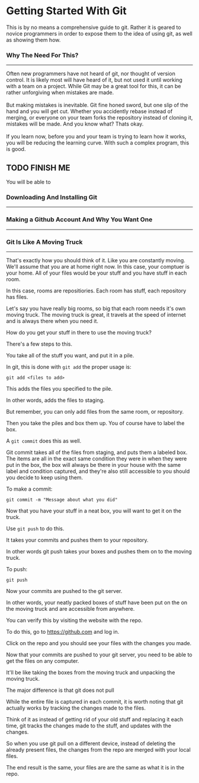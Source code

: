 # Getting Started With Git 
This is by no means a comprehensive guide to git. 
Rather it is geared to novice programmers in order to expose them to the idea of using git, as well as showing them how. 
 
 ### Why The Need For This?
 ---
 Often new programmers have not heard of git, nor thought of version control. 
 It is likely most will have heard of it, but not used it until working with a team on a project. 
 While Git may be a great tool for this, it can be rather unforgiving when mistakes are made. 
 <br> <br>
 But making mistakes is inevitable. 
 Git fine honed sword, but one slip of the hand and you will get cut. 
 Whether you accidently rebase instead of merging, or everyone on your team forks the repository instead of cloning it, mistakes will be made. 
 And you know what? 
 Thats okay. <br><br>
If you learn now, before you and your team is trying to learn how it works, you will be reducing the learning curve. 
With such a complex program, this is good. 

## TODO FINISH ME 
You will be able to 

### Downloading And Installing Git
---
### Making a Github Account And Why You Want One
---

### Git Is Like A Moving Truck
---
That's exactly how you should think of it. 
Like you are constantly moving. 
We'll assume that you are at home right now.
In this case, your comptuer is your home. 
All of your files would be your stuff and you have stuff in each room.

In this case, rooms are repositiories. 
Each room has stuff, each repository has files. 

Let's say you have really big rooms, so big that each room needs it's own moving truck. 
The moving truck is great, it travels at the speed of internet and is always there when you need it. 

How do you get your stuff in there to use the moving truck? 

There's a few steps to this. 

You take all of the stuff you want, and put it in a pile.

In git, this is done with `git add` the proper usage is:
```
git add <files to add>
```
This adds the files you specified to the pile.

In other words, adds the files to staging. 

But remember, you can only add files from the same room, or repository. 

Then you take the piles and box them up. You of course have to label the box. 

A `git commit` does this as well. 

Git commit takes all of the files from staging, and puts them a labeled box. The items are all in the exact same condition they were in when they were put in the box, the box will always be there in your house with the same label and condition captured, and they're also still accessible to you should you decide to keep using them. 

To make a commit:
```
git commit -m "Message about what you did"
```
Now that you have your stuff in a neat box, you will want to get it on the truck. 

Use `git push` to do this. 

It takes your commits and pushes them to your repository. 

In other words git push takes your boxes and pushes them on to the moving truck. 

To push:

```
git push
```

Now your commits are pushed to the git server. 

In other words, your neatly packed boxes of stuff have been put on the on the moving truck and are accessible from anywhere. 

You can verify this by visiting the website with the repo. 

To do this, go to https://github.com and log in.
 
Click on the repo and you should see your files with the changes you made. 

Now that your commits are pushed to your git server, you need to be able to get the files on any computer. 

It'll be like taking the boxes from the moving truck and unpacking the moving truck. 

The major difference is that git does not pull 

While the entire file is captured in each commit, it is worth noting that git actually works by tracking the changes made to the files. 

Think of it as instead of getting rid of your old stuff and replacing it each time, git tracks the changes made to the stuff, and updates with the changes. 

So when you use git pull on a different device, instead of deleting the already present files, the changes from the repo are merged with your local files. 

The end result is the same, your files are are the same as what it is in the repo.